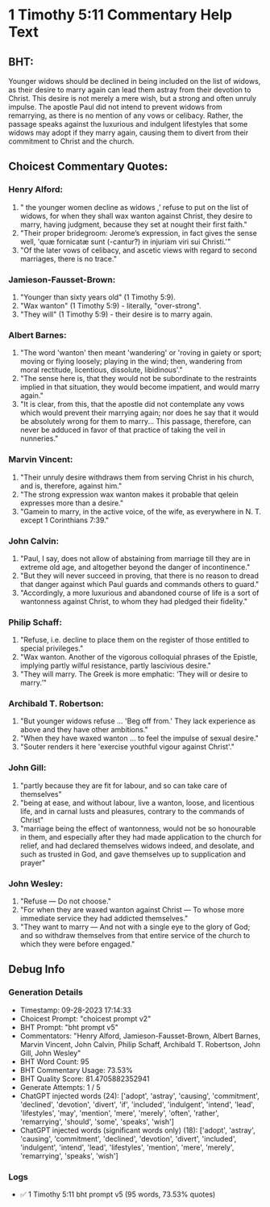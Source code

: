 # 1 Timothy 5:11 Commentary Help Text

## BHT:
Younger widows should be declined in being included on the list of widows, as their desire to marry again can lead them astray from their devotion to Christ. This desire is not merely a mere wish, but a strong and often unruly impulse. The apostle Paul did not intend to prevent widows from remarrying, as there is no mention of any vows or celibacy. Rather, the passage speaks against the luxurious and indulgent lifestyles that some widows may adopt if they marry again, causing them to divert from their commitment to Christ and the church.

## Choicest Commentary Quotes:
### Henry Alford:
1. "  the younger women decline as widows ,’ refuse to put on the list of widows, for when they shall wax wanton against Christ, they desire to marry, having judgment, because they set at nought their first faith."
2. "Their proper bridegroom: Jerome’s expression, in fact gives the sense well, 'quæ fornicatæ sunt (-cantur?) in injuriam viri sui Christi.'"
3. "Of the later vows of celibacy, and ascetic views with regard to second marriages, there is no trace."

### Jamieson-Fausset-Brown:
1. "Younger than sixty years old" (1 Timothy 5:9). 
2. "Wax wanton" (1 Timothy 5:9) - literally, "over-strong". 
3. "They will" (1 Timothy 5:9) - their desire is to marry again.

### Albert Barnes:
1. "The word 'wanton' then meant 'wandering' or 'roving in gaiety or sport; moving or flying loosely; playing in the wind; then, wandering from moral rectitude, licentious, dissolute, libidinous'." 
2. "The sense here is, that they would not be subordinate to the restraints implied in that situation, they would become impatient, and would marry again."
3. "It is clear, from this, that the apostle did not contemplate any vows which would prevent their marrying again; nor does he say that it would be absolutely wrong for them to marry... This passage, therefore, can never be adduced in favor of that practice of taking the veil in nunneries."

### Marvin Vincent:
1. "Their unruly desire withdraws them from serving Christ in his church, and is, therefore, against him."
2. "The strong expression wax wanton makes it probable that qelein expresses more than a desire."
3. "Gamein to marry, in the active voice, of the wife, as everywhere in N. T. except 1 Corinthians 7:39."

### John Calvin:
1. "Paul, I say, does not allow of abstaining from marriage till they are in extreme old age, and altogether beyond the danger of incontinence."
2. "But they will never succeed in proving, that there is no reason to dread that danger against which Paul guards and commands others to guard."
3. "Accordingly, a more luxurious and abandoned course of life is a sort of wantonness against Christ, to whom they had pledged their fidelity."

### Philip Schaff:
1. "Refuse, i.e. decline to place them on the register of those entitled to special privileges."
2. "Wax wanton. Another of the vigorous colloquial phrases of the Epistle, implying partly wilful resistance, partly lascivious desire."
3. "They will marry. The Greek is more emphatic: ‘They will or desire to marry.’"

### Archibald T. Robertson:
1. "But younger widows refuse ... 'Beg off from.' They lack experience as above and they have other ambitions." 
2. "When they have waxed wanton ... to feel the impulse of sexual desire." 
3. "Souter renders it here 'exercise youthful vigour against Christ'."

### John Gill:
1. "partly because they are fit for labour, and so can take care of themselves"
2. "being at ease, and without labour, live a wanton, loose, and licentious life, and in carnal lusts and pleasures, contrary to the commands of Christ"
3. "marriage being the effect of wantonness, would not be so honourable in them, and especially after they had made application to the church for relief, and had declared themselves widows indeed, and desolate, and such as trusted in God, and gave themselves up to supplication and prayer"

### John Wesley:
1. "Refuse — Do not choose."
2. "For when they are waxed wanton against Christ — To whose more immediate service they had addicted themselves."
3. "They want to marry — And not with a single eye to the glory of God; and so withdraw themselves from that entire service of the church to which they were before engaged."


## Debug Info
### Generation Details
- Timestamp: 09-28-2023 17:14:33
- Choicest Prompt: "choicest prompt v2"
- BHT Prompt: "bht prompt v5"
- Commentators: "Henry Alford, Jamieson-Fausset-Brown, Albert Barnes, Marvin Vincent, John Calvin, Philip Schaff, Archibald T. Robertson, John Gill, John Wesley"
- BHT Word Count: 95
- BHT Commentary Usage: 73.53%
- BHT Quality Score: 81.4705882352941
- Generate Attempts: 1 / 5
- ChatGPT injected words (24):
	['adopt', 'astray', 'causing', 'commitment', 'declined', 'devotion', 'divert', 'if', 'included', 'indulgent', 'intend', 'lead', 'lifestyles', 'may', 'mention', 'mere', 'merely', 'often', 'rather', 'remarrying', 'should', 'some', 'speaks', 'wish']
- ChatGPT injected words (significant words only) (18):
	['adopt', 'astray', 'causing', 'commitment', 'declined', 'devotion', 'divert', 'included', 'indulgent', 'intend', 'lead', 'lifestyles', 'mention', 'mere', 'merely', 'remarrying', 'speaks', 'wish']

### Logs
- ✅ 1 Timothy 5:11 bht prompt v5 (95 words, 73.53% quotes)